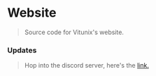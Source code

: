 # Website
> Source code for Vitunix's website.

### Updates
> Hop into the discord server, here's the <a href="https://discord.gg/S9ya7eujqZ" target="_blank"> link. </a>

